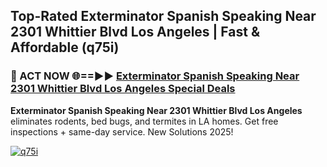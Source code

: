 ## Top-Rated Exterminator Spanish Speaking Near 2301 Whittier Blvd Los Angeles | Fast & Affordable (q75i)

<h3>🐜 ACT NOW 🌐==►► <a href="https://tinyurl.com/2dysvsjj" rel="nofollow">Exterminator Spanish Speaking Near 2301 Whittier Blvd Los Angeles Special Deals</a></h3>

**Exterminator Spanish Speaking Near 2301 Whittier Blvd Los Angeles** eliminates rodents, bed bugs, and termites in LA homes. Get free inspections + same-day service. New Solutions 2025!

[![q75i](https://i.imgur.com/JCYaghj.jpeg)](https://tinyurl.com/2dysvsjj)